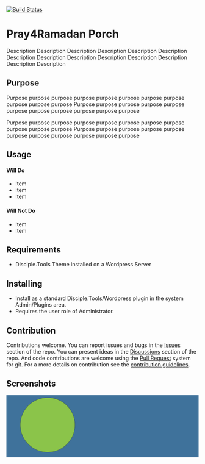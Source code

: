 [![Build Status](https://travis-ci.com/Pray4Movement/pray4ramadan-porch.svg?branch=master)](https://travis-ci.com/Pray4Movement/pray4ramadan-porch)

# Pray4Ramadan Porch

Description Description Description Description Description Description Description
Description Description Description Description Description Description Description

## Purpose

Purpose purpose purpose purpose purpose purpose purpose purpose purpose purpose purpose
Purpose purpose purpose purpose purpose purpose purpose purpose purpose purpose purpose

Purpose purpose purpose purpose purpose purpose purpose purpose purpose purpose purpose
Purpose purpose purpose purpose purpose purpose purpose purpose purpose purpose purpose

## Usage

#### Will Do

- Item
- Item
- Item

#### Will Not Do

- Item
- Item

## Requirements

- Disciple.Tools Theme installed on a Wordpress Server

## Installing

- Install as a standard Disciple.Tools/Wordpress plugin in the system Admin/Plugins area.
- Requires the user role of Administrator.

## Contribution

Contributions welcome. You can report issues and bugs in the
[Issues](https://github.com/Pray4Movement/pray4ramadan-porch/issues) section of the repo. You can present ideas
in the [Discussions](https://github.com/Pray4Movement/pray4ramadan-porch/discussions) section of the repo. And
code contributions are welcome using the [Pull Request](https://github.com/Pray4Movement/pray4ramadan-porch/pulls)
system for git. For a more details on contribution see the
[contribution guidelines](https://github.com/Pray4Movement/pray4ramadan-porch/blob/master/CONTRIBUTING.md).


## Screenshots

![screenshot](support/documentation/community/starter-banners/banner-blue-green.png)
